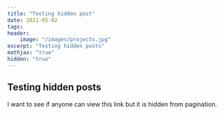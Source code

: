 ```yaml
---
title: "Testing hidden post"
date: 2021-05-02
tags: 
header:
    image: "/images/projects.jpg"
excerpt: "Testing hidden posts"
mathjax: "true"
hidden: "true"
---
```

## Testing hidden posts

I want to see if anyone can view this link but it is hidden from pagination.

